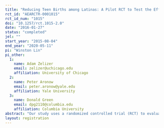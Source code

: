```yaml
---
title: "Reducing Teen Births among Latinas: A Pilot RCT to Test the Effectiveness of Radio Messages"
rct_id: "AEARCTR-0001015"
rct_id_num: "1015"
doi: "10.1257/rct.1015-2.0"
date: "2016-01-27"
status: "completed"
jel: ""
start_year: "2015-08-04"
end_year: "2020-05-11"
pi: "Winston Lin"
pi_other:
  1:
    name: Adam Zelizer
    email: zelizer@uchicago.edu
    affiliation: University of Chicago
  2:
    name: Peter Aronow
    email: peter.aronow@yale.edu
    affiliation: Yale University
  3:
    name: Donald Green
    email: dpg2110@columbia.edu
    affiliation: Columbia University
abstract: "Our study uses a randomized controlled trial (RCT) to evaluate the effectiveness of a mass media campaign (radio) designed to reduce pregnancy rates among Hispanic teens. The coverage areas of 28 FM radio stations (mostly Spanish-language) in California are included in the study. We randomly assigned 14 of the 28 radio stations to the treatment group and asked each treatment group radio station to air a 30-second ad 15 times per week for five weeks. In the ad, a young woman stressed the opportunity costs to teen mothers of having a baby (e.g., missed opportunities for fun, socializing with friends, or attending school). The study will estimate the effects of the intervention on births to female Hispanic teenagers in the year after the ad was aired, using birth records from the California Department of Public Health."
layout: registration
---
```


